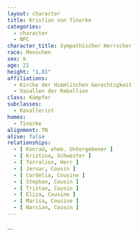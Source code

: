 ```yaml
---
layout: character
title: Kristian von Tinorke
categories:
  - character
  - NPC
character_title: Sympathischer Herrscher
race: Menschen
sex: m
age: 22
height: "1,81"
affiliations:
  - Kirche der Himmlischen Gerechtigkeit
  - Vasallen der Rebellion
class: Kämpfer
subclasses:
  - Kavallerist
homes:
  - Tinorke
alignment: TN
alive: false
relationships:
  - [ Konrad, ehem. Untergebener ]
  - [ Kristina, Schwester ]
  - [ Terralion, Herr ]
  - [ Jervar, Cousin ]
  - [ Cordelia, Cousine ]
  - [ Stephan, Cousin ]
  - [ Tristan, Cousin ]
  - [ Eliza, Cousine ]
  - [ Marisa, Cousine ]
  - [ Narcian, Cousin ]
---
```


...